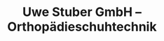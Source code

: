 ---
title: "Uwe Stuber GmbH – Orthopädieschuhtechnik"
url: /lugau/uwe-stuber-gmbh-orthopaedieschuhtechnik/
shop: Schuhe
---